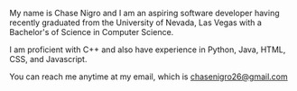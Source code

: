 My name is Chase Nigro and I am an aspiring software developer having recently graduated from the University of Nevada, Las Vegas with a Bachelor's of Science in Computer Science.

I am proficient with C++ and also have experience in Python, Java, HTML, CSS, and Javascript.

You can reach me anytime at my email, which is chasenigro26@gmail.com 
